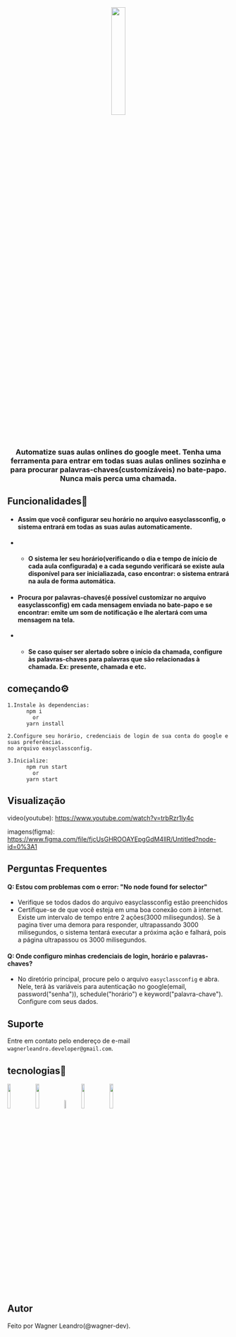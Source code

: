 <div align="center">
     <img style="width: 25%;" src="https://user-images.githubusercontent.com/63814295/149837280-73fac270-b377-4762-a338-fed47ca7bd85.png" />
      <h3>
          Automatize suas aulas onlines do google meet. Tenha uma ferramenta para entrar em todas suas aulas onlines sozinha e para procurar palavras-chaves(customizáveis) no bate-papo. Nunca mais perca uma chamada.
      </h3>
</div>


## Funcionalidades📖

* #### Assim que você configurar seu horário no arquivo easyclassconfig, o sistema entrará em todas as suas aulas automaticamente.
* * #### O sistema ler seu horário(verificando o dia e tempo de início de cada aula configurada) e a cada segundo verificará se existe aula disponível para ser inicialiazada, caso encontrar: o sistema entrará na aula de forma automática.
* #### Procura por palavras-chaves(é possível customizar no arquivo easyclassconfig) em cada mensagem enviada no bate-papo e se encontrar: emite um som de notificação e lhe alertará com uma mensagem na tela.
* * #### Se caso quiser ser alertado sobre o início da chamada, configure às palavras-chaves para palavras que são relacionadas à chamada. Ex: presente, chamada e etc.

## começando⚙️
````
1.Instale às dependencias:
      npm i 
        or
      yarn install
      
2.Configure seu horário, credenciais de login de sua conta do google e suas preferências. 
no arquivo easyclassconfig.

3.Inicialize:
      npm run start
        or
      yarn start
 ````
 
## Visualização
video(youtube): https://www.youtube.com/watch?v=trbRzr1ly4c

imagens(figma): https://www.figma.com/file/fjcUsGHROOAYEpgGdM4llR/Untitled?node-id=0%3A1

## Perguntas Frequentes

#### Q: Estou com problemas com o error: "No node found for selector"
* Verifique se todos dados do arquivo easyclassconfig estão preenchidos
* Certifique-se de que você esteja em uma boa conexão com à internet. Existe um intervalo de tempo entre 2 ações(3000 milisegundos). Se à pagina tiver uma demora para responder, ultrapassando 3000 milisegundos, o sistema tentará executar a próxima ação e falhará, pois a página ultrapassou os 3000 milisegundos.

#### Q: Onde configuro minhas credenciais de login, horário e palavras-chaves?
* No diretório principal, procure pelo o arquivo `easyclassconfig` e abra. Nele, terá às variáveis para autenticação no google(email, password("senha")), schedule("horário") e keyword("palavra-chave"). Configure com seus dados.

## Suporte
Entre em contato pelo endereço de e-mail `wagnerleandro.developer@gmail.com`.

 ## tecnologias🚀
<div align="left">
    <img style="width:12%;" src="https://cdn.jsdelivr.net/gh/devicons/devicon/icons/typescript/typescript-original.svg" />
    <img style="width:12%;" src="https://cdn.jsdelivr.net/gh/devicons/devicon/icons/nodejs/nodejs-plain.svg" />
    <img style="width:7%;" src="https://user-images.githubusercontent.com/10379601/29446482-04f7036a-841f-11e7-9872-91d1fc2ea683.png" />
    <img style="width:12%;" src="https://avatars.githubusercontent.com/u/14921202?s=200&v=4" />
    <img style="width:12%;" src="https://user-images.githubusercontent.com/63814295/149678085-21e860ea-07e4-4945-bba3-b83528d688fe.png" />
</div>

## Autor
 Feito por Wagner Leandro(@wagner-dev).